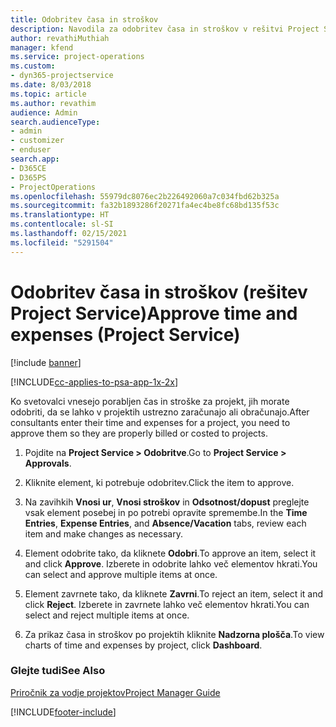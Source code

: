 ```yaml
---
title: Odobritev časa in stroškov
description: Navodila za odobritev časa in stroškov v rešitvi Project Service
author: revathiMuthiah
manager: kfend
ms.service: project-operations
ms.custom:
- dyn365-projectservice
ms.date: 8/03/2018
ms.topic: article
ms.author: revathim
audience: Admin
search.audienceType:
- admin
- customizer
- enduser
search.app:
- D365CE
- D365PS
- ProjectOperations
ms.openlocfilehash: 55979dc8076ec2b226492060a7c034fbd62b325a
ms.sourcegitcommit: fa32b1893286f20271fa4ec4be8fc68bd135f53c
ms.translationtype: HT
ms.contentlocale: sl-SI
ms.lasthandoff: 02/15/2021
ms.locfileid: "5291504"
---
```

# <a name="approve-time-and-expenses-project-service"></a><span data-ttu-id="06699-103">Odobritev časa in stroškov (rešitev Project Service)</span><span class="sxs-lookup"><span data-stu-id="06699-103">Approve time and expenses (Project Service)</span></span>

[!include [banner](../includes/psa-now-project-operations.md)]

[!INCLUDE[cc-applies-to-psa-app-1x-2x](../includes/cc-applies-to-psa-app-1x-2x.md)]

<span data-ttu-id="06699-104">Ko svetovalci vnesejo porabljen čas in stroške za projekt, jih morate odobriti, da se lahko v projektih ustrezno zaračunajo ali obračunajo.</span><span class="sxs-lookup"><span data-stu-id="06699-104">After consultants enter their time and expenses for a project, you need to approve them so they are properly billed or costed to projects.</span></span>  
  
1.  <span data-ttu-id="06699-105">Pojdite na **Project Service > Odobritve**.</span><span class="sxs-lookup"><span data-stu-id="06699-105">Go to **Project Service > Approvals**.</span></span>  
  
2.  <span data-ttu-id="06699-106">Kliknite element, ki potrebuje odobritev.</span><span class="sxs-lookup"><span data-stu-id="06699-106">Click the item to approve.</span></span>  
  
3.  <span data-ttu-id="06699-107">Na zavihkih **Vnosi ur**, **Vnosi stroškov** in **Odsotnost/dopust** preglejte vsak element posebej in po potrebi opravite spremembe.</span><span class="sxs-lookup"><span data-stu-id="06699-107">In the **Time Entries**, **Expense Entries**, and **Absence/Vacation** tabs, review each item and make changes as necessary.</span></span>  
  
4.  <span data-ttu-id="06699-108">Element odobrite tako, da kliknete **Odobri**.</span><span class="sxs-lookup"><span data-stu-id="06699-108">To approve an item, select it and click **Approve**.</span></span> <span data-ttu-id="06699-109">Izberete in odobrite lahko več elementov hkrati.</span><span class="sxs-lookup"><span data-stu-id="06699-109">You can select and approve multiple items at once.</span></span>  
  
5.  <span data-ttu-id="06699-110">Element zavrnete tako, da kliknete **Zavrni**.</span><span class="sxs-lookup"><span data-stu-id="06699-110">To reject an item, select it and click **Reject**.</span></span> <span data-ttu-id="06699-111">Izberete in zavrnete lahko več elementov hkrati.</span><span class="sxs-lookup"><span data-stu-id="06699-111">You can select and reject multiple items at once.</span></span>  
  
6.  <span data-ttu-id="06699-112">Za prikaz časa in stroškov po projektih kliknite **Nadzorna plošča**.</span><span class="sxs-lookup"><span data-stu-id="06699-112">To view charts of time and expenses by project, click **Dashboard**.</span></span>  
  
### <a name="see-also"></a><span data-ttu-id="06699-113">Glejte tudi</span><span class="sxs-lookup"><span data-stu-id="06699-113">See Also</span></span>  
 [<span data-ttu-id="06699-114">Priročnik za vodje projektov</span><span class="sxs-lookup"><span data-stu-id="06699-114">Project Manager Guide</span></span>](../psa/project-manager-guide.md)


[!INCLUDE[footer-include](../includes/footer-banner.md)]